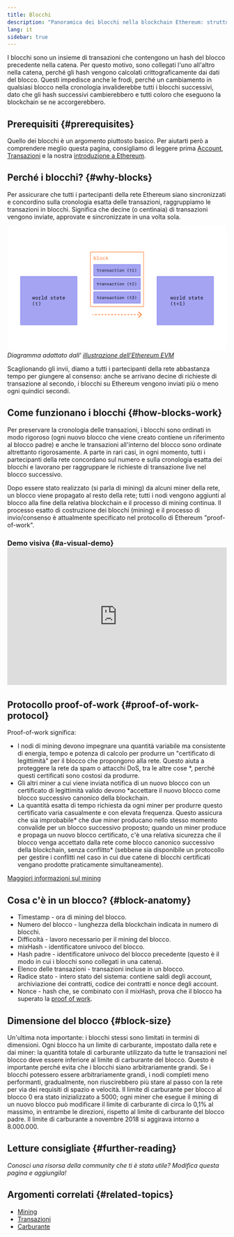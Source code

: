 ```yaml
---
title: Blocchi
description: "Panoramica dei blocchi nella blockchain Ethereum: struttura dati, a cosa servono e come sono fatti."
lang: it
sidebar: true
---
```


I blocchi sono un insieme di transazioni che contengono un hash del blocco precedente nella catena. Per questo motivo, sono collegati l'uno all'altro nella catena, perché gli hash vengono calcolati crittograficamente dai dati del blocco. Questi impedisce anche le frodi, perché un cambiamento in qualsiasi blocco nella cronologia invaliderebbe tutti i blocchi successivi, dato che gli hash successivi cambierebbero e tutti coloro che eseguono la blockchain se ne accorgerebbero.

## Prerequisiti {#prerequisites}

Quello dei blocchi è un argomento piuttosto basico. Per aiutarti però a comprendere meglio questa pagina, consigliamo di leggere prima [Account](/developers/docs/accounts/), [Transazioni](/developers/docs/transactions/) e la nostra [introduzione a Ethereum](/developers/docs/intro-to-ethereum/).

<!--The content below was provided by Brian Gu with exception of "what's in a block"-->

## Perché i blocchi? {#why-blocks}

Per assicurare che tutti i partecipanti della rete Ethereum siano sincronizzati e concordino sulla cronologia esatta delle transazioni, raggruppiamo le transazioni in blocchi. Significa che decine (o centinaia) di transazioni vengono inviate, approvate e sincronizzate in una volta sola.

![Diagramma che mostra una transazione in un blocco che causa cambiamenti di stato](../../../../../developers/docs/blocks/tx-block.png) _Diagramma adattato dall' [illustrazione dell'Ethereum EVM](https://takenobu-hs.github.io/downloads/ethereum_evm_illustrated.pdf)_

Scaglionando gli invii, diamo a tutti i partecipanti della rete abbastanza tempo per giungere al consenso: anche se arrivano decine di richieste di transazione al secondo, i blocchi su Ethereum vengono inviati più o meno ogni quindici secondi.

## Come funzionano i blocchi {#how-blocks-work}

Per preservare la cronologia delle transazioni, i blocchi sono ordinati in modo rigoroso (ogni nuovo blocco che viene creato contiene un riferimento al blocco padre) e anche le transazioni all'interno del blocco sono ordinate altrettanto rigorosamente. A parte in rari casi, in ogni momento, tutti i partecipanti della rete concordano sul numero e sulla cronologia esatta dei blocchi e lavorano per raggruppare le richieste di transazione live nel blocco successivo.

Dopo essere stato realizzato (si parla di mining) da alcuni miner della rete, un blocco viene propagato al resto della rete; tutti i nodi vengono aggiunti al blocco alla fine della relativa blockchain e il processo di mining continua. Il processo esatto di costruzione dei blocchi (mining) e il processo di invio/consenso è attualmente specificato nel protocollo di Ethereum "proof-of-work".

### Demo visiva {#a-visual-demo} <iframe width="100%" height="315" src="https://www.youtube.com/embed/_160oMzblY8" frameborder="0" allow="accelerometer; autoplay; clipboard-write; encrypted-media; gyroscope; picture-in-picture" allowfullscreen mark="crwd-mark"></iframe>

## Protocollo proof-of-work {#proof-of-work-protocol}

Proof-of-work significa:

- I nodi di mining devono impegnare una quantità variabile ma consistente di energia, tempo e potenza di calcolo per produrre un "certificato di legittimità" per il blocco che propongono alla rete. Questo aiuta a proteggere la rete da spam o attacchi DoS, tra le altre cose \*, perché questi certificati sono costosi da produrre.
- Gli altri miner a cui viene inviata notifica di un nuovo blocco con un certificato di legittimità valido devono \*accettare il nuovo blocco come blocco successivo canonico della blockchain.
- La quantità esatta di tempo richiesta da ogni miner per produrre questo certificato varia casualmente e con elevata frequenza. Questo assicura che sia improbabile* che due miner producano nello stesso momento convalide per un blocco successivo proposto; quando un miner produce e propaga un nuovo blocco certificato, c'è una relativa sicurezza che il blocco venga accettato dalla rete come blocco canonico successivo della blockchain, senza conflitto* (sebbene sia disponibile un protocollo per gestire i conflitti nel caso in cui due catene di blocchi certificati vengano prodotte praticamente simultaneamente).

[Maggiori informazioni sul mining](/developers/docs/consensus-mechanisms/pow/mining/)

## Cosa c'è in un blocco? {#block-anatomy}

- Timestamp - ora di mining del blocco.
- Numero del blocco - lunghezza della blockchain indicata in numero di blocchi.
- Difficoltà - lavoro necessario per il mining del blocco.
- mixHash - identificatore univoco del blocco.
- Hash padre - identificatore univoco del blocco precedente (questo è il modo in cui i blocchi sono collegati in una catena).
- Elenco delle transazioni - transazioni incluse in un blocco.
- Radice stato - intero stato del sistema: contiene saldi degli account, archiviazione dei contratti, codice dei contratti e nonce degli account.
- Nonce - hash che, se combinato con il mixHash, prova che il blocco ha superato la [proof of work](/developers/docs/consensus-mechanisms/pow/).

## Dimensione del blocco {#block-size}

Un'ultima nota importante: i blocchi stessi sono limitati in termini di dimensioni. Ogni blocco ha un limite di carburante, impostato dalla rete e dai miner: la quantità totale di carburante utilizzato da tutte le transazioni nel blocco deve essere inferiore al limite di carburante del blocco. Questo è importante perché evita che i blocchi siano arbitrariamente grandi. Se i blocchi potessero essere arbitrariamente grandi, i nodi completi meno performanti, gradualmente, non riuscirebbero più stare al passo con la rete per via dei requisiti di spazio e velocità. Il limite di carburante per blocco al blocco 0 era stato inizializzato a 5000; ogni miner che esegue il mining di un nuovo blocco può modificare il limite di carburante di circa lo 0,1% al massimo, in entrambe le direzioni, rispetto al limite di carburante del blocco padre. Il limite di carburante a novembre 2018 si aggirava intorno a 8.000.000.

## Letture consigliate {#further-reading}

_Conosci una risorsa della community che ti è stata utile? Modifica questa pagina e aggiungila!_

## Argomenti correlati {#related-topics}

- [Mining](/developers/docs/consensus-mechanisms/pow/mining/)
- [Transazioni](/developers/docs/transactions/)
- [Carburante](/developers/docs/gas/)
